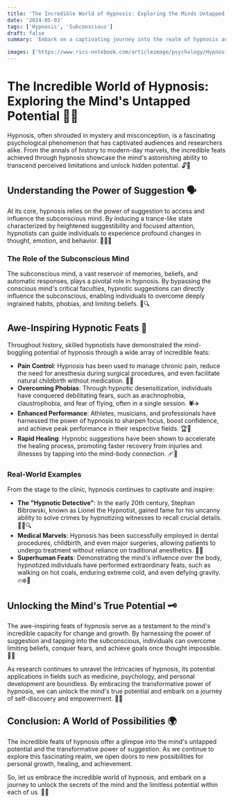```yaml
---
title: 'The Incredible World of Hypnosis: Exploring the Minds Untapped Potential'
date: '2024-05-03'
tags: ['Hypnosis', 'Subconscious']
draft: false
summary: 'Embark on a captivating journey into the realm of hypnosis and discover the awe-inspiring feats achieved through this powerful psychological tool. From medical marvels to mind-bending demonstrations, uncover the untapped potential of the human mind and the transformative power of suggestion.'

images: ['https://www.rics-notebook.com/articleimage/psychology/Hypnosis.png']
---
```


# The Incredible World of Hypnosis: Exploring the Mind's Untapped Potential 🧠💫

Hypnosis, often shrouded in mystery and misconception, is a fascinating psychological phenomenon that has captivated audiences and researchers alike. From the annals of history to modern-day marvels, the incredible feats achieved through hypnosis showcase the mind's astonishing ability to transcend perceived limitations and unlock hidden potential. 🔓🌟

## Understanding the Power of Suggestion 🗣️

At its core, hypnosis relies on the power of suggestion to access and influence the subconscious mind. By inducing a trance-like state characterized by heightened suggestibility and focused attention, hypnotists can guide individuals to experience profound changes in thought, emotion, and behavior. 🧘‍♀️💭

### The Role of the Subconscious Mind

The subconscious mind, a vast reservoir of memories, beliefs, and automatic responses, plays a pivotal role in hypnosis. By bypassing the conscious mind's critical faculties, hypnotic suggestions can directly influence the subconscious, enabling individuals to overcome deeply ingrained habits, phobias, and limiting beliefs. 🧩🔍

## Awe-Inspiring Hypnotic Feats 🎩

Throughout history, skilled hypnotists have demonstrated the mind-boggling potential of hypnosis through a wide array of incredible feats:

- **Pain Control**: Hypnosis has been used to manage chronic pain, reduce the need for anesthesia during surgical procedures, and even facilitate natural childbirth without medication. 💉🚫
- **Overcoming Phobias**: Through hypnotic desensitization, individuals have conquered debilitating fears, such as arachnophobia, claustrophobia, and fear of flying, often in a single session. 🕷️✈️
- **Enhanced Performance**: Athletes, musicians, and professionals have harnessed the power of hypnosis to sharpen focus, boost confidence, and achieve peak performance in their respective fields. 🏆🎹
- **Rapid Healing**: Hypnotic suggestions have been shown to accelerate the healing process, promoting faster recovery from injuries and illnesses by tapping into the mind-body connection. 🩹💪

### Real-World Examples

From the stage to the clinic, hypnosis continues to captivate and inspire:

- **The "Hypnotic Detective"**: In the early 20th century, Stephan Bibrowski, known as Lionel the Hypnotist, gained fame for his uncanny ability to solve crimes by hypnotizing witnesses to recall crucial details. 🕵️‍♂️🔍
- **Medical Marvels**: Hypnosis has been successfully employed in dental procedures, childbirth, and even major surgeries, allowing patients to undergo treatment without reliance on traditional anesthetics. 🦷👶
- **Superhuman Feats**: Demonstrating the mind's influence over the body, hypnotized individuals have performed extraordinary feats, such as walking on hot coals, enduring extreme cold, and even defying gravity. 🔥❄️🎈

## Unlocking the Mind's True Potential 🗝️

The awe-inspiring feats of hypnosis serve as a testament to the mind's incredible capacity for change and growth. By harnessing the power of suggestion and tapping into the subconscious, individuals can overcome limiting beliefs, conquer fears, and achieve goals once thought impossible. 🌈🎯

As research continues to unravel the intricacies of hypnosis, its potential applications in fields such as medicine, psychology, and personal development are boundless. By embracing the transformative power of hypnosis, we can unlock the mind's true potential and embark on a journey of self-discovery and empowerment. 🚀🌠

## Conclusion: A World of Possibilities 🌍

The incredible feats of hypnosis offer a glimpse into the mind's untapped potential and the transformative power of suggestion. As we continue to explore this fascinating realm, we open doors to new possibilities for personal growth, healing, and achievement.

So, let us embrace the incredible world of hypnosis, and embark on a journey to unlock the secrets of the mind and the limitless potential within each of us. 🔑✨
